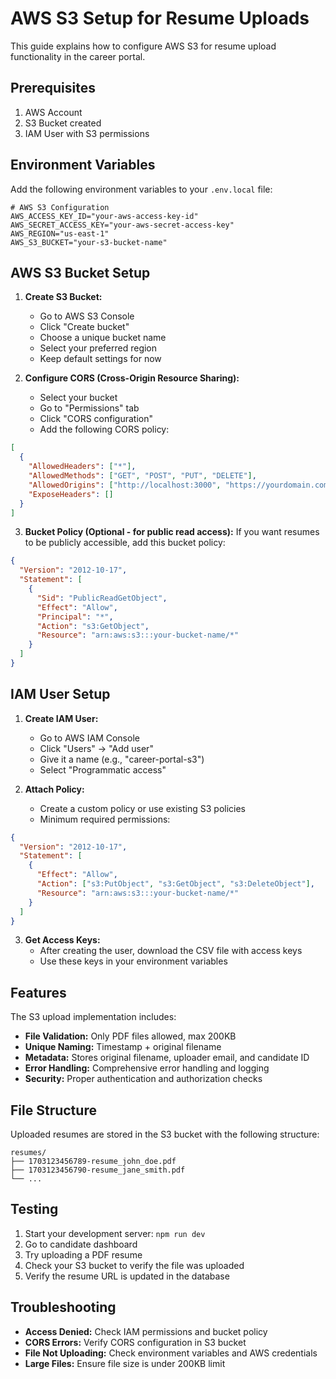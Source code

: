 # AWS S3 Setup for Resume Uploads

This guide explains how to configure AWS S3 for resume upload functionality in the career portal.

## Prerequisites

1. AWS Account
2. S3 Bucket created
3. IAM User with S3 permissions

## Environment Variables

Add the following environment variables to your `.env.local` file:

```env
# AWS S3 Configuration
AWS_ACCESS_KEY_ID="your-aws-access-key-id"
AWS_SECRET_ACCESS_KEY="your-aws-secret-access-key"
AWS_REGION="us-east-1"
AWS_S3_BUCKET="your-s3-bucket-name"
```

## AWS S3 Bucket Setup

1. **Create S3 Bucket:**

   - Go to AWS S3 Console
   - Click "Create bucket"
   - Choose a unique bucket name
   - Select your preferred region
   - Keep default settings for now

2. **Configure CORS (Cross-Origin Resource Sharing):**
   - Select your bucket
   - Go to "Permissions" tab
   - Click "CORS configuration"
   - Add the following CORS policy:

```json
[
  {
    "AllowedHeaders": ["*"],
    "AllowedMethods": ["GET", "POST", "PUT", "DELETE"],
    "AllowedOrigins": ["http://localhost:3000", "https://yourdomain.com"],
    "ExposeHeaders": []
  }
]
```

3. **Bucket Policy (Optional - for public read access):**
   If you want resumes to be publicly accessible, add this bucket policy:

```json
{
  "Version": "2012-10-17",
  "Statement": [
    {
      "Sid": "PublicReadGetObject",
      "Effect": "Allow",
      "Principal": "*",
      "Action": "s3:GetObject",
      "Resource": "arn:aws:s3:::your-bucket-name/*"
    }
  ]
}
```

## IAM User Setup

1. **Create IAM User:**

   - Go to AWS IAM Console
   - Click "Users" → "Add user"
   - Give it a name (e.g., "career-portal-s3")
   - Select "Programmatic access"

2. **Attach Policy:**
   - Create a custom policy or use existing S3 policies
   - Minimum required permissions:

```json
{
  "Version": "2012-10-17",
  "Statement": [
    {
      "Effect": "Allow",
      "Action": ["s3:PutObject", "s3:GetObject", "s3:DeleteObject"],
      "Resource": "arn:aws:s3:::your-bucket-name/*"
    }
  ]
}
```

3. **Get Access Keys:**
   - After creating the user, download the CSV file with access keys
   - Use these keys in your environment variables

## Features

The S3 upload implementation includes:

- **File Validation:** Only PDF files allowed, max 200KB
- **Unique Naming:** Timestamp + original filename
- **Metadata:** Stores original filename, uploader email, and candidate ID
- **Error Handling:** Comprehensive error handling and logging
- **Security:** Proper authentication and authorization checks

## File Structure

Uploaded resumes are stored in the S3 bucket with the following structure:

```
resumes/
├── 1703123456789-resume_john_doe.pdf
├── 1703123456790-resume_jane_smith.pdf
└── ...
```

## Testing

1. Start your development server: `npm run dev`
2. Go to candidate dashboard
3. Try uploading a PDF resume
4. Check your S3 bucket to verify the file was uploaded
5. Verify the resume URL is updated in the database

## Troubleshooting

- **Access Denied:** Check IAM permissions and bucket policy
- **CORS Errors:** Verify CORS configuration in S3 bucket
- **File Not Uploading:** Check environment variables and AWS credentials
- **Large Files:** Ensure file size is under 200KB limit
